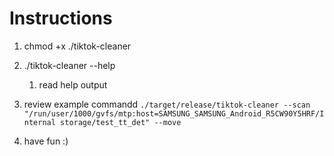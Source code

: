 # Instructions
1. chmod +x ./tiktok-cleaner
2. ./tiktok-cleaner --help
    1. read help output
3. review example commandd
```./target/release/tiktok-cleaner --scan "/run/user/1000/gvfs/mtp:host=SAMSUNG_SAMSUNG_Android_R5CW90Y5HRF/Internal storage/test_tt_det" --move```

4. have fun :)